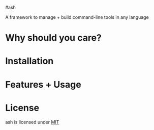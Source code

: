#ash

A framework to manage + build command-line tools in any language

# Why should you care?

# Installation

# Features + Usage

# License

ash is licensed under [MIT](license.md)